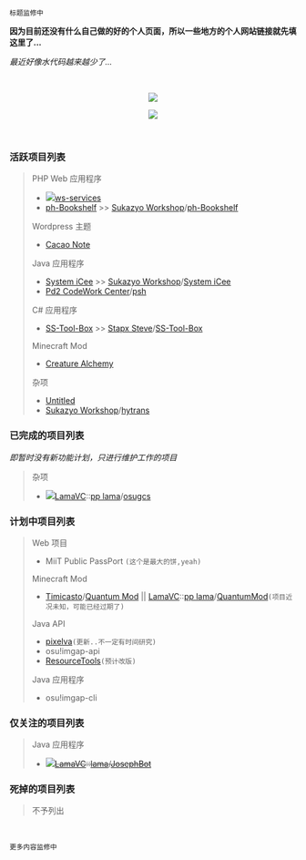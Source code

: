 	标题监修中
<!-- <p align="center"><font size="5">Sukazyo</font><br/>
<font size="2">on</font><br/>
<font size="5">Sukazyo Workshop</font></p> -->

**因为目前还没有什么自己做的好的个人页面，所以一些地方的个人网站链接就先填这里了...**

*最近好像水代码越来越少了...*

<br/>

<div align="center">
	
![](https://github-readme-stats.vercel.app/api?username=Eyre-S&show_icons=true&count_private=true)

![](https://github-readme-stats.vercel.app/api/top-langs/?username=Eyre-S&layout=compact&card_width=445)
	
</div>

<br/>

### 活跃项目列表

> PHP Web 应用程序
> - <img src="https://srv.sukazyo.cc/assets/icon/lock.svg?ver=2">[ws-services](https://github.com/Eyre-S/ws-services)
> - [ph-Bookshelf](https://github.com/Eyre-S/ph-Bookshelf) >> [Sukazyo Workshop](https://github.com/suk-ws)/[ph-Bookshelf](https://github.com/suk-ws/ph-Bookshelf)
> 
> Wordpress 主题
> - [Cacao Note](https://github.com/Eyre-S/Cacao-Note)
> 
> Java 应用程序
> - [System iCee](https://github.com/Eyre-S/System-iCee) >> [Sukazyo Workshop](https://github.com/suk-ws)/[System iCee](https://github.com/suk-ws/System-iCee)
> - [Pd2 CodeWork Center](https://github.com/pd2-works)/[psh](https://github.com/pd2-works/psh)
> 
> C# 应用程序
> - [SS-Tool-Box](https://github.com/Eyre-S/SS-Tool-Box) >> [Stapx Steve](https://github.com/Stapxs)/[SS-Tool-Box](https://github.com/Stapxs/SS-Tool-Box)
> 
> Minecraft Mod
> - [Creature Alchemy](https://github.com/Eyre-S/CreatureAlchemy)
> 
> 杂项
> - [Untitled](https://github.com/Eyre-S/Untitled)
> - [Sukazyo Workshop](https://github.com/suk-ws)/[hytrans](https://github.com/suk-ws/hytrans)

### 已完成的项目列表
*即暂时没有新功能计划，只进行维护工作的项目*

> 杂项
> - <img src="https://srv.sukazyo.cc/assets/icon/lock.svg?ver=2">[LamaVC](https://gitlab.lama3l9r.net/)::[pp lama](https://gitlab.lama3l9r.net/lama)/[osugcs](https://gitlab.lama3l9r.net/lama/osugcs)

### 计划中项目列表

> Web 项目
> - MiiT Public PassPort `(这个是最大的饼,yeah)`
> 
> Minecraft Mod
> - [Timicasto](https://github.com/Timicasto)/[Quantum Mod](https://github.com/Timicasto/Quantum-Mod) || [LamaVC](https://gitlab.lama3l9r.net/)::[pp lama](https://gitlab.lama3l9r.net/lama)/[QuantumMod](https://gitlab.lama3l9r.net/lama/quantum-mod)`(项目近况未知，可能已经过期了)`
> 
> Java API
> - [pixelva](https://github.com/Eyre-S/pixelva)`(更新..不一定有时间研究)`
> - osu!imgap-api
> - [ResourceTools](https://github.com/Eyre-S/ResourceTools)`(预计改版)`
> 
> Java 应用程序
> - osu!imgap-cli

### 仅关注的项目列表

> Java 应用程序
> - <img src="https://srv.sukazyo.cc/assets/icon/lock.svg?ver=2">~~[LamaVC](https://gitlab.lama3l9r.net/)::[lama](https://vc.lama3l9r.net/lama)/[JosephBot](https://vc.lama3l9r.net/lama/josephbot-homebase)~~

### 死掉的项目列表

> 不予列出

<br/>

	更多内容监修中
